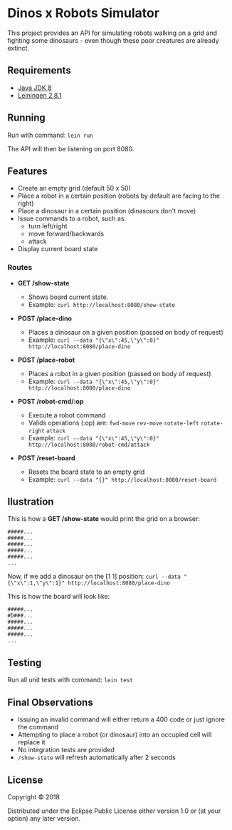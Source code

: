 # Dinos x Robots Simulator

This project provides an API for simulating robots walking on a grid and fighting some dinosaurs - even though these poor creatures are already extinct. 

## Requirements

* [Java JDK 8](http://openjdk.java.net/install)
* [Leiningen 2.8.1](https://leiningen.org)

## Running

Run with command: `lein run`

The API will then be listening on port 8080.

## Features

* Create an empty grid (default 50 x 50)
* Place a robot in a certain position (robots by default are facing to the right)
* Place a dinosaur in a certain position (dinasours don't move)
* Issue commands to a robot, such as:
	- turn left/right
	- move forward/backwards
	- attack
* Display current board state

### Routes

* **GET /show-state**
	- Shows board current state.
	- Example: `curl http://localhost:8080/show-state`

* **POST /place-dino**
	- Places a dinosaur on a given position (passed on body of request)
	- Example: `curl --data "{\"x\":45,\"y\":0}" http://localhost:8080/place-dino`

* **POST /place-robot**
	- Places a robot in a given position (passed on body of request)
	- Example: `curl --data "{\"x\":45,\"y\":0}" http://localhost:8080/place-dino`

* **POST /robot-cmd/:op**
	- Execute a robot command
	- Valids operations (:op) are: `fwd-move` `rev-move` `rotate-left` `rotate-right` `attack`
	- Example: `curl --data "{\"x\":45,\"y\":0}" http://localhost:8080/robot-cmd/attack`

* **POST /reset-board**
	- Resets the board state to an empty grid
	- Example: `curl --data "{}" http://localhost:8080/reset-board`

## Ilustration

This is how a **GET /show-state** would print the grid on a browser:

```
#####...
#####...
#####...
#####...
#####...
...
```

Now, if we add a dinosaur on the [1 1] position: `curl --data "{\"x\":1,\"y\":1}" http://localhost:8080/place-dino`

This is how the board will look like:

```
#####...
#D###...
#####...
#####...
#####...
...
```

## Testing

Run all unit tests with command: `lein test`

## Final Observations

* Issuing an invalid command will either return a 400 code or just ignore the command
* Attempting to place a robot (or dinosaur) into an occupied cell will replace it
* No integration tests are provided
* `/show-state` will refresh automatically after 2 seconds


## License

Copyright © 2018

Distributed under the Eclipse Public License either version 1.0 or (at
your option) any later version.
